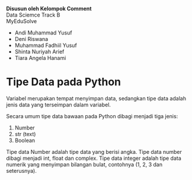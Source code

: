 **Disusun oleh Kelompok Comment</br>**
Data Sciemce Track B</br>
MyEduSolve</br>
</hr>
<ul>
<li>Andi Muhammad Yusuf</li>
<li>Deni Riswana</li>
<li>Muhammad Fadhiil Yusuf</li>
<li>Shinta Nuriyah Arief</li>
<li>Tiara Angela Hanami</li>
</ul>


# **Tipe Data pada Python**

Variabel merupakan tempat menyimpan data, sedangkan tipe data adalah jenis data yang terseimpan dalam variabel. 

Secara umum tipe data bawaan pada Python dibagi menjadi tiga jenis:
1. Number
2. str (text)
3. Boolean

Tipe data Number adalah tipe data yang berisi angka. Tipe data number dibagi menjadi int, float dan complex. Tipe data integer adalah tipe data numerik yang menyimpan bilangan bulat, contohnya (1, 2, 3 dan seterusnya). 
